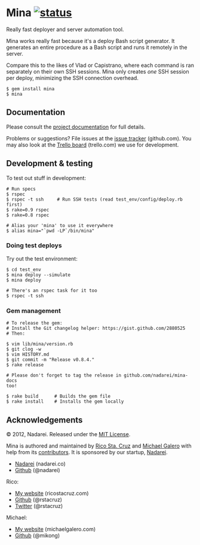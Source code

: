 # Mina [![status](https://secure.travis-ci.org/nadarei/mina.png?branch=master)](http://travis-ci.org/nadarei/mina)

Really fast deployer and server automation tool.

Mina works really fast because it's a deploy Bash script generator. It
generates an entire procedure as a Bash script and runs it remotely in the
server.

Compare this to the likes of Vlad or Capistrano, where each command
is ran separately on their own SSH sessions. Mina only creates *one* SSH
session per deploy, minimizing the SSH connection overhead.

    $ gem install mina
    $ mina

Documentation
-------------

Please consult the [project documentation](http://nadarei.co/mina) for full
details.

Problems or suggestions? File issues at the [issue tracker][issues]
(github.com).  You may also look at the [Trello board][trello] (trello.com) we
use for development.

Development & testing
---------------------

To test out stuff in development:

    # Run specs
    $ rspec
    $ rspec -t ssh     # Run SSH tests (read test_env/config/deploy.rb first)
    $ rake=0.9 rspec
    $ rake=0.8 rspec

    # Alias your 'mina' to use it everywhere
    $ alias mina="`pwd -LP`/bin/mina"

### Doing test deploys

Try out the test environment:

    $ cd test_env
    $ mina deploy --simulate
    $ mina deploy

    # There's an rspec task for it too
    $ rspec -t ssh

### Gem management

    # To release the gem:
    # Install the Git changelog helper: https://gist.github.com/2880525
    # Then:

    $ vim lib/mina/version.rb
    $ git clog -w
    $ vim HISTORY.md
    $ git commit -m "Release v0.8.4."
    $ rake release

    # Please don't forget to tag the release in github.com/nadarei/mina-docs
    too!

    $ rake build      # Builds the gem file
    $ rake install    # Installs the gem locally

Acknowledgements
----------------

© 2012, Nadarei. Released under the [MIT 
License](http://www.opensource.org/licenses/mit-license.php).

Mina is authored and maintained by [Rico Sta. Cruz][rsc] and [Michael 
Galero][mg] with help from its [contributors][c]. It is sponsored by our 
startup, [Nadarei][nd].

 * [Nadarei](http://nadarei.co) (nadarei.co)
 * [Github](http://github.com/nadarei) (@nadarei)

Rico:

 * [My website](http://ricostacruz.com) (ricostacruz.com)
 * [Github](http://github.com/rstacruz) (@rstacruz)
 * [Twitter](http://twitter.com/rstacruz) (@rstacruz)

Michael:

 * [My website][mg] (michaelgalero.com)
 * [Github](http://github.com/mikong) (@mikong)

[rsc]: http://ricostacruz.com
[mg]:  http://devblog.michaelgalero.com/
[c]:   http://github.com/nadarei/mina/contributors
[nd]:  http://nadarei.co
[issues]: https://github.com/nadarei/mina/issues
[trello]: https://trello.com/board/mina/4fc8b3023d9c9a4d72e573e6
